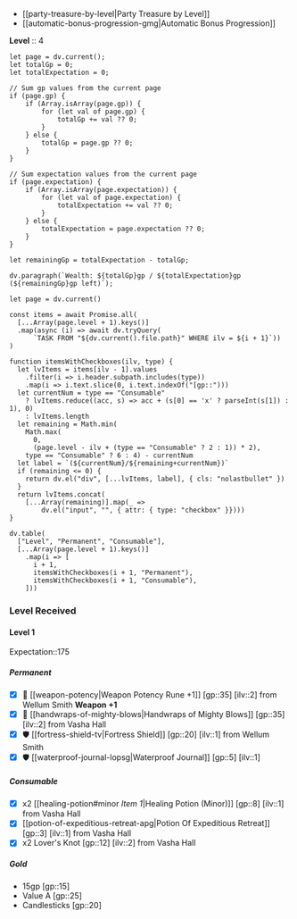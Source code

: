
- [[party-treasure-by-level|Party Treasure by Level]]
- [[automatic-bonus-progression-gmg|Automatic Bonus Progression]]

**Level** :: 4
```dataviewjs
let page = dv.current();
let totalGp = 0;
let totalExpectation = 0;

// Sum gp values from the current page
if (page.gp) {
    if (Array.isArray(page.gp)) {
        for (let val of page.gp) {
            totalGp += val ?? 0;
        }
    } else {
        totalGp = page.gp ?? 0;
    }
}

// Sum expectation values from the current page
if (page.expectation) {
    if (Array.isArray(page.expectation)) {
        for (let val of page.expectation) {
            totalExpectation += val ?? 0;
        }
    } else {
        totalExpectation = page.expectation ?? 0;
    }
}

let remainingGp = totalExpectation - totalGp;

dv.paragraph(`Wealth: ${totalGp}gp / ${totalExpectation}gp (${remainingGp}gp left)`);
```

```dataviewjs
let page = dv.current()

const items = await Promise.all(
  [...Array(page.level + 1).keys()]
  .map(async (i) => await dv.tryQuery(
      `TASK FROM "${dv.current().file.path}" WHERE ilv = ${i + 1}`))
)

function itemsWithCheckboxes(ilv, type) {
  let lvItems = items[ilv - 1].values
    .filter(i => i.header.subpath.includes(type))
    .map(i => i.text.slice(0, i.text.indexOf("[gp::")))
  let currentNum = type == "Consumable"
    ? lvItems.reduce((acc, s) => acc + (s[0] == 'x' ? parseInt(s[1]) : 1), 0)
    : lvItems.length
  let remaining = Math.min(
    Math.max(
      0,
      (page.level - ilv + (type == "Consumable" ? 2 : 1)) * 2),
    type == "Consumable" ? 6 : 4) - currentNum
  let label = `(${currentNum}/${remaining+currentNum})`
  if (remaining <= 0) {
    return dv.el("div", [...lvItems, label], { cls: "nolastbullet" })
  }
  return lvItems.concat(
    [...Array(remaining)].map(_ =>
	    dv.el("input", "", { attr: { type: "checkbox" }})))
}

dv.table(
  ["Level", "Permanent", "Consumable"],
  [...Array(page.level + 1).keys()]
    .map(i => [
      i + 1,
      itemsWithCheckboxes(i + 1, "Permanent"),
      itemsWithCheckboxes(i + 1, "Consumable"),
    ]))
```

### Level Received

#### Level 1
Expectation::175
##### Permanent
- [x] 🐀 [[weapon-potency|Weapon Potency Rune +1]] [gp::35] [ilv::2] from Wellum Smith **Weapon +1**
- [x] 🐘 [[handwraps-of-mighty-blows|Handwraps of Mighty Blows]] [gp::35] [ilv::2] from Vasha Hall
- [x] 🛡 [[fortress-shield-tv|Fortress Shield]] [gp::20] [ilv::1] from Wellum Smith
- [x] 🛡 [[waterproof-journal-lopsg|Waterproof Journal]] [gp::5] [ilv::1]
##### Consumable
- [x] x2 [[healing-potion#minor *Item 1*|Healing Potion (Minor)]] [gp::8] [ilv::1] from Vasha Hall
- [x] [[potion-of-expeditious-retreat-apg|Potion Of Expeditious Retreat]] [gp::3] [ilv::1] from Vasha Hall
- [x] x2 Lover's Knot [gp::12] [ilv::2] from Vasha Hall
##### Gold
- 15gp [gp::15]
- Value A [gp::25]
- Candlesticks [gp::20]
